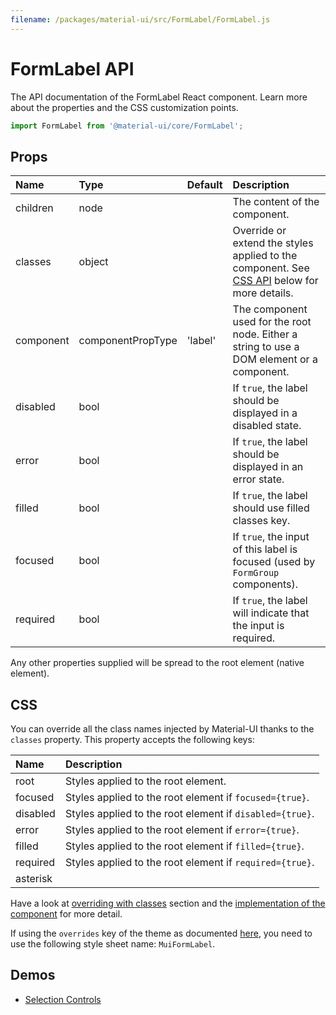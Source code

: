 ```yaml
---
filename: /packages/material-ui/src/FormLabel/FormLabel.js
---
```


<!--- This documentation is automatically generated, do not try to edit it. -->

# FormLabel API

<p class="description">The API documentation of the FormLabel React component. Learn more about the properties and the CSS customization points.</p>

```js
import FormLabel from '@material-ui/core/FormLabel';
```



## Props

| Name | Type | Default | Description |
|:-----|:-----|:--------|:------------|
| <span class="prop-name">children</span> | <span class="prop-type">node</span> |   | The content of the component. |
| <span class="prop-name">classes</span> | <span class="prop-type">object</span> |   | Override or extend the styles applied to the component. See [CSS API](#css-api) below for more details. |
| <span class="prop-name">component</span> | <span class="prop-type">componentPropType</span> | <span class="prop-default">'label'</span> | The component used for the root node. Either a string to use a DOM element or a component. |
| <span class="prop-name">disabled</span> | <span class="prop-type">bool</span> |   | If `true`, the label should be displayed in a disabled state. |
| <span class="prop-name">error</span> | <span class="prop-type">bool</span> |   | If `true`, the label should be displayed in an error state. |
| <span class="prop-name">filled</span> | <span class="prop-type">bool</span> |   | If `true`, the label should use filled classes key. |
| <span class="prop-name">focused</span> | <span class="prop-type">bool</span> |   | If `true`, the input of this label is focused (used by `FormGroup` components). |
| <span class="prop-name">required</span> | <span class="prop-type">bool</span> |   | If `true`, the label will indicate that the input is required. |

Any other properties supplied will be spread to the root element (native element).

## CSS

You can override all the class names injected by Material-UI thanks to the `classes` property.
This property accepts the following keys:


| Name | Description |
|:-----|:------------|
| <span class="prop-name">root</span> | Styles applied to the root element.
| <span class="prop-name">focused</span> | Styles applied to the root element if `focused={true}`.
| <span class="prop-name">disabled</span> | Styles applied to the root element if `disabled={true}`.
| <span class="prop-name">error</span> | Styles applied to the root element if `error={true}`.
| <span class="prop-name">filled</span> | Styles applied to the root element if `filled={true}`.
| <span class="prop-name">required</span> | Styles applied to the root element if `required={true}`.
| <span class="prop-name">asterisk</span> | 

Have a look at [overriding with classes](/customization/overrides/#overriding-with-classes) section
and the [implementation of the component](https://github.com/mui-org/material-ui/tree/master/packages/material-ui/src/FormLabel/FormLabel.js)
for more detail.

If using the `overrides` key of the theme as documented
[here](/customization/themes/#customizing-all-instances-of-a-component-type),
you need to use the following style sheet name: `MuiFormLabel`.

## Demos

- [Selection Controls](/demos/selection-controls/)

